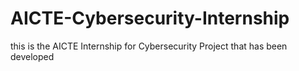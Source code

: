 # AICTE-Cybersecurity-Internship
this is the AICTE Internship for Cybersecurity Project that has been developed
